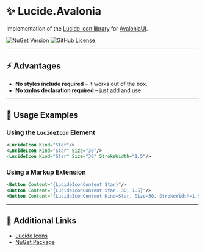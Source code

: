 # ✨ Lucide.Avalonia

Implementation of the [Lucide icon library](https://github.com/lucide-icons/lucide) for [AvaloniaUI](https://github.com/AvaloniaUI/Avalonia).

[![NuGet Version](https://img.shields.io/nuget/v/Lucide.Avalonia?logo=nuget)](https://www.nuget.org/packages/Lucide.Avalonia)
[![GitHub License](https://img.shields.io/github/license/dme-compunet/Lucide.Avalonia)](https://github.com/dme-compunet/Lucide.Avalonia/blob/main/LICENSE)

---

## ⚡ Advantages

- **No styles include required** – it works out of the box.
- **No xmlns declaration required** – just add and use.

---

## 🚀 Usage Examples

### Using the `LucideIcon` Element

```xml
<LucideIcon Kind="Star"/>
<LucideIcon Kind="Star" Size="30"/>
<LucideIcon Kind="Star" Size="30" StrokeWidth="1.5"/>
```

### Using a Markup Extension

```xml
<Button Content="{LucideIconContent Star}"/>
<Button Content="{LucideIconContent Star, 30, 1.5}"/>
<Button Content="{LucideIconContent Kind=Star, Size=30, StrokeWidth=1.5}"/>
```

---

## 🔗 Additional Links

- [Lucide Icons](https://lucide.dev/icons)
- [NuGet Package](https://www.nuget.org/packages/Lucide.Avalonia)
